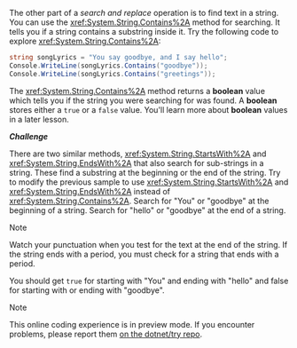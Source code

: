 The other part of a *search and replace* operation is to find text in a string. You can use the  <xref:System.String.Contains%2A> method for searching. It
tells you if a string contains a substring inside it. Try the following
code to explore <xref:System.String.Contains%2A>:

```csharp
string songLyrics = "You say goodbye, and I say hello";
Console.WriteLine(songLyrics.Contains("goodbye"));
Console.WriteLine(songLyrics.Contains("greetings"));
```

The <xref:System.String.Contains%2A> method returns a **boolean** value which tells you if the
string you were searching for was found. A **boolean** stores either a `true` or a
`false` value. You'll learn more about **boolean** values
in a later lesson.

***Challenge***

There are two similar methods, <xref:System.String.StartsWith%2A> and <xref:System.String.EndsWith%2A> that also search for sub-strings in a string. These find a substring at the beginning or the
end of the string. Try to modify the previous sample to use <xref:System.String.StartsWith%2A> and
<xref:System.String.EndsWith%2A> instead of <xref:System.String.Contains%2A>. Search for "You" or "goodbye" at the beginning of a string. Search for "hello" or "goodbye" at the end of a string.

> [!Note]
> Watch your punctuation when you test for the text at the end of the string. If the string
> ends with a period, you must check for a string that ends with a period.

You should get `true` for starting with "You" and ending with "hello" and false for starting with or ending with "goodbye".

> [!NOTE]
> This online coding experience is in preview mode. If you encounter problems, please report them [on the dotnet/try repo](https://github.com/dotnet/try/issues).